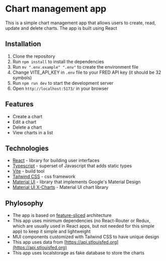 # Chart management app

This is a simple chart management app that allows users to create, read, update and delete charts. The app is built using React

## Installation

1. Clone the repository
2. Run `npm install` to install the dependencies
3. Run `mv ".env.example" ".env"` to create the environment file
4. Change VITE_API_KEY in `.env` file to your FRED API key (it should be 32 symbols)
5. Run `npm run dev` to start the development server
6. Open `http://localhost:5173/` in your browser

## Features

- Create a chart
- Edit a chart
- Delete a chart
- View charts in a list

## Technologies

- [React](https://react.dev/reference/react) - library for building user interfaces
- [Typescript](https://www.typescriptlang.org/docs/) - superset of Javascript that adds static types
- [Vite](https://vitejs.dev/guide/) - build tool
- [Tailwind CSS](https://tailwindcss.com/docs/installation) - css framework
- [Material UI](https://mui.com/material-ui/getting-started/) - library that implements Google's Material Design
- [Material UI X-Charts](https://mui.com/x/react-charts/) - Material UI chart library

## Phylosophy

- The app is based on [feature-sliced](https://feature-sliced.design/docs) architecture
- This app uses minimum dependencies (no React-Router or Redux, which are usually used in React apps, but not needed for this simple app) to keep it simple and lightweight
- MUI components customized with Tailwind CSS to have unique design
- This app uses data from [https://api.stlouisfed.org](https://api.stlouisfed.org)
- This app uses localstorage as fake database to store the charts

